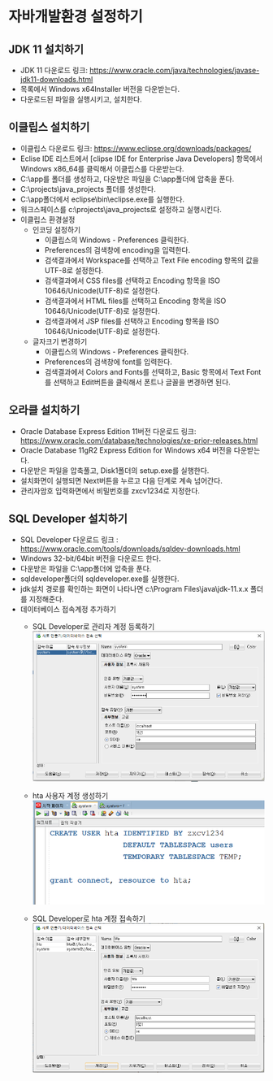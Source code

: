 # 자바개발환경 설정하기

## JDK 11 설치하기
- JDK 11 다운로드 링크: <https://www.oracle.com/java/technologies/javase-jdk11-downloads.html>
- 목록에서 Windows x64Installer 버전을 다운받는다.
- 다운로드된 파일을 실행시키고, 설치한다.

## 이클립스 설치하기
- 이클립스 다운로드 링크: <https://www.eclipse.org/downloads/packages/>
- Eclise IDE 리스트에서 [clipse IDE for Enterprise Java Developers] 항목에서 Windows x86_64를 클릭해서 이클립스를 다운받는다.
- C:\app를 폴더를 생성하고, 다운받은 파일을 C:\app폴더에 압축을 푼다.
- C:\projects\java_projects 폴더를 생성한다.
- C:\app폴더에서 eclipse\bin\eclipse.exe를 실행한다.
- 워크스페이스를 c:\projects\java_projects로 설정하고 실행시킨다.
- 이클립스 환경설정
  + 인코딩 설정하기
    * 이클립스의 Windows - Preferences 클릭한다.
    * Preferences의 검색창에 encoding을 입력한다.
    * 검색결과에서 Workspace를 선택하고 Text File encoding 항목의 값을 UTF-8로 설정한다.
    * 검색결과에서 CSS files를 선택하고 Encoding 항목을 ISO 10646/Unicode(UTF-8)로 설정한다.
    * 검색결과에서 HTML files를 선택하고 Encoding 항목을 ISO 10646/Unicode(UTF-8)로 설정한다.
    * 검색결과에서 JSP files를 선택하고 Encoding 항목을 ISO 10646/Unicode(UTF-8)로 설정한다.
  + 글자크기 변경하기
    * 이클립스의 Windows - Preferences 클릭한다.
    * Preferences의 검색창에 font를 입력한다.
    * 검색결과에서 Colors and Fonts를 선택하고, Basic 항목에서 Text Font를 선택하고 Edit버튼을 클릭해서 폰트나 글꼴을 변경하면 된다.
    
## 오라클 설치하기
- Oracle Database Express Edition 11버전 다운로드 링크: <https://www.oracle.com/database/technologies/xe-prior-releases.html>
- Oracle Database 11gR2 Express Edition for Windows x64 버전을 다운받는다.
- 다운받은 파일을 압축풀고, Disk1폴더의 setup.exe를 실행한다.
- 설치화면이 실행되면 Next버튼을 누르고 다음 단계로 계속 넘어간다. 
- 관리자암호 입력화면에서 비밀번호를 zxcv1234로 지정한다.

## SQL Developer 설치하기
- SQL Developer 다운로드 링크 : <https://www.oracle.com/tools/downloads/sqldev-downloads.html>
- Windows 32-bit/64bit 버전을 다운로드 한다.
- 다운받은 파일을 C:\app폴더에 압축을 푼다.
- sqldeveloper폴더의 sqldeveloper.exe를 실행한다.
- jdk설치 경로를 확인하는 화면이 나타나면 c:\Program Files\java\jdk-11.x.x 폴더를 지정해준다.
- 데이터베이스 접속계정 추가하기
  + SQL Developer로 관리자 계정 등록하기
  ![alt sqldeveloper 설정](/images/db/sqldeveloper1.PNG)
  
  + hta 사용자 계정 생성하기
  ![alt sqldeveloper 설정](/images/db/sqldeveloper2.PNG)
  
  + SQL Developer로 hta 계정 접속하기
  ![alt sqldeveloper 설정](/images/db/sqldeveloper3.PNG)
  

